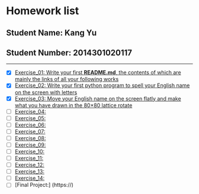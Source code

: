 # Homework list
## Student Name: Kang Yu 
## Student Number: 2014301020117
***
- [x] [Exercise_01: Write your first **README.md**, the contents of which are mainly the links of all your following works](https://github.com/yukangnineteen/computational_physics_N2014301020117/blob/master/README.md)
- [x] [Exercise_02: Write your first python program to spell your English name on the screen with letters](https://github.com/yukangnineteen/computational_physics_N2014301020117/blob/master/Exercise-2/computaional_physics%20homework%202.py)
- [x] [Exercise_03: Move your English name on the screen flatly and make what you have drawn in the 80×80 lattice rotate](https://)
- [ ] [Exercise_04:](https://)
- [ ] [Exercise_05:](https://)
- [ ] [Exercise_06:](https://)
- [ ] [Exercise_07:](https://)
- [ ] [Exercise_08:](https://)
- [ ] [Exercise_09:](https://)
- [ ] [Exercise_10:](https://)
- [ ] [Exercise_11:](https://)
- [ ] [Exercise_12:](https://)
- [ ] [Exercise_13:](https://)
- [ ] [Exercise_14:](https://)
- [ ] [Final Project:] (https://)
